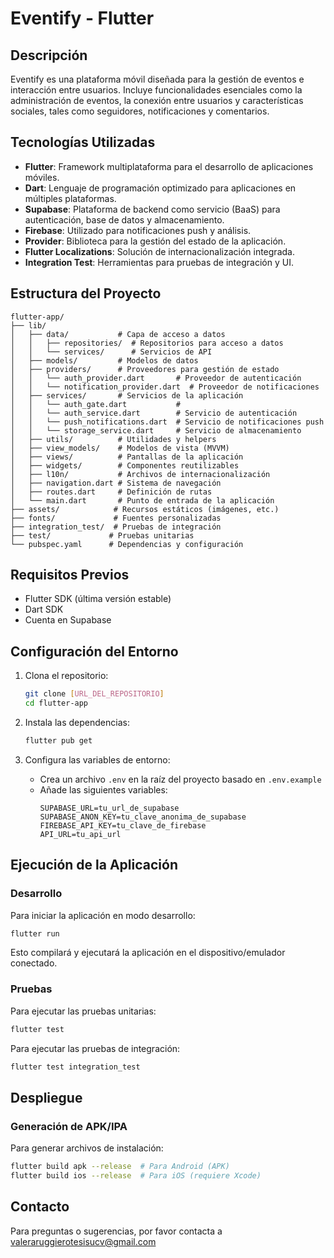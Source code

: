 # Eventify - Flutter

## Descripción

Eventify es una plataforma móvil diseñada para la gestión de eventos e interacción entre usuarios. Incluye funcionalidades esenciales como la administración de eventos, la conexión entre usuarios y características sociales, tales como seguidores, notificaciones y comentarios.

## Tecnologías Utilizadas

- **Flutter**: Framework multiplataforma para el desarrollo de aplicaciones móviles.
- **Dart**: Lenguaje de programación optimizado para aplicaciones en múltiples plataformas.
- **Supabase**: Plataforma de backend como servicio (BaaS) para autenticación, base de datos y almacenamiento.
- **Firebase**: Utilizado para notificaciones push y análisis.
- **Provider**: Biblioteca para la gestión del estado de la aplicación.
- **Flutter Localizations**: Solución de internacionalización integrada.
- **Integration Test**: Herramientas para pruebas de integración y UI.

## Estructura del Proyecto

```
flutter-app/
├── lib/
│   ├── data/           # Capa de acceso a datos
│   │   ├── repositories/  # Repositorios para acceso a datos
│   │   └── services/      # Servicios de API
│   ├── models/         # Modelos de datos
│   ├── providers/      # Proveedores para gestión de estado
│   │   └── auth_provider.dart       # Proveedor de autenticación
│   │   └── notification_provider.dart  # Proveedor de notificaciones
│   ├── services/       # Servicios de la aplicación
│   │   └── auth_gate.dart           # 
│   │   └── auth_service.dart        # Servicio de autenticación
│   │   └── push_notifications.dart  # Servicio de notificaciones push
│   │   └── storage_service.dart     # Servicio de almacenamiento
│   ├── utils/          # Utilidades y helpers
│   ├── view_models/    # Modelos de vista (MVVM)
│   ├── views/          # Pantallas de la aplicación
│   ├── widgets/        # Componentes reutilizables
│   ├── l10n/           # Archivos de internacionalización
│   ├── navigation.dart # Sistema de navegación
│   ├── routes.dart     # Definición de rutas
│   └── main.dart       # Punto de entrada de la aplicación
├── assets/            # Recursos estáticos (imágenes, etc.)
├── fonts/             # Fuentes personalizadas
├── integration_test/  # Pruebas de integración
├── test/             # Pruebas unitarias
└── pubspec.yaml      # Dependencias y configuración
```

## Requisitos Previos

- Flutter SDK (última versión estable)
- Dart SDK
- Cuenta en Supabase

## Configuración del Entorno

1. Clona el repositorio:
   ```bash
   git clone [URL_DEL_REPOSITORIO]
   cd flutter-app
   ```

2. Instala las dependencias:
   ```bash
   flutter pub get
   ```

3. Configura las variables de entorno:
   - Crea un archivo `.env` en la raíz del proyecto basado en `.env.example`
   - Añade las siguientes variables:
     ```
     SUPABASE_URL=tu_url_de_supabase
     SUPABASE_ANON_KEY=tu_clave_anonima_de_supabase
     FIREBASE_API_KEY=tu_clave_de_firebase
     API_URL=tu_api_url
     ```

## Ejecución de la Aplicación

### Desarrollo

Para iniciar la aplicación en modo desarrollo:

```bash
flutter run
```

Esto compilará y ejecutará la aplicación en el dispositivo/emulador conectado.

### Pruebas

Para ejecutar las pruebas unitarias:

```bash
flutter test
```

Para ejecutar las pruebas de integración:

```bash
flutter test integration_test
```

## Despliegue

### Generación de APK/IPA

Para generar archivos de instalación:

```bash
flutter build apk --release  # Para Android (APK)
flutter build ios --release  # Para iOS (requiere Xcode)
```

## Contacto

Para preguntas o sugerencias, por favor contacta a valeraruggierotesisucv@gmail.com
